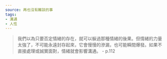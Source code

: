 ```yaml
---
source: 再也沒有難談的事
tags:
- 溝通
- 人性
---
```


> 我們以為只要否定情緒的存在，就可以躲過那種情緒的後果。但情緒的力量太強了，不可能永遠封存起來，它會慢慢的滲漏，也可能瞬間爆發。如果不直接處理或誠實面對，情緒就會影響溝通。 
> \- p.112